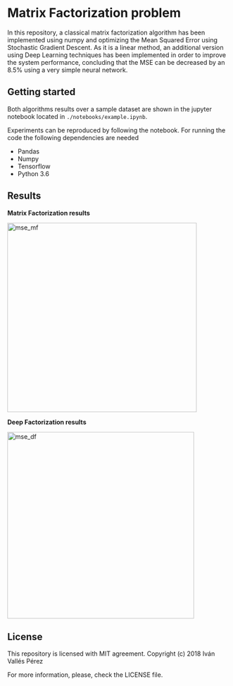 # Matrix Factorization problem
In this repository, a classical matrix factorization algorithm has been implemented using numpy and optimizing the Mean Squared Error using Stochastic Gradient Descent. As it is a linear method, an additional version using Deep Learning techniques has been implemented in order to improve the system performance, concluding that the MSE can be decreased by an 8.5% using a very simple neural network.

## Getting started
Both algorithms results over a sample dataset are shown in the jupyter notebook located in `./notebooks/example.ipynb`. 

Experiments can be reproduced by following the notebook. For running the code the following dependencies are needed
- Pandas
- Numpy
- Tensorflow
- Python 3.6

## Results

**Matrix Factorization results**

<img width="430" alt="mse_mf" src="https://user-images.githubusercontent.com/7207415/43367863-029a5686-9354-11e8-9d94-e11e32b37136.png">

**Deep Factorization results**

<img width="424" alt="mse_df" src="https://user-images.githubusercontent.com/7207415/43367864-02b61b3c-9354-11e8-85dc-bebe0dc46825.png">

## License
This repository is licensed with MIT agreement. Copyright (c) 2018 Iván Vallés Pérez

For more information, please, check the LICENSE file.
